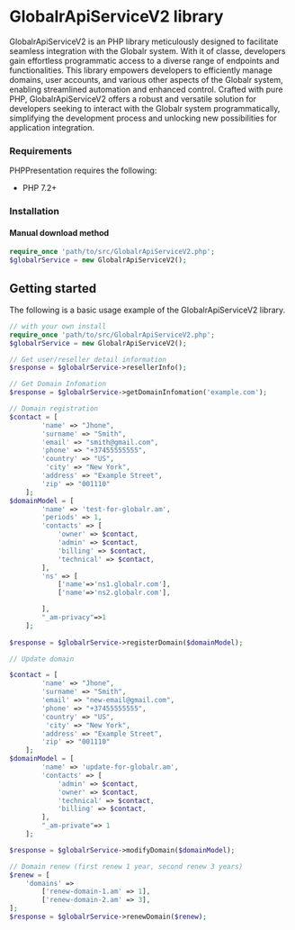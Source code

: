 # GlobalrApiServiceV2 library
 

GlobalrApiServiceV2 is an PHP library meticulously designed to facilitate seamless integration with the Globalr system. With it  of classe, developers gain effortless programmatic access to a diverse range of endpoints and functionalities. This library empowers developers to efficiently manage domains, user accounts, and various other aspects of the Globalr system, enabling streamlined automation and enhanced control. Crafted with pure PHP, GlobalrApiServiceV2 offers a robust and versatile solution for developers seeking to interact with the Globalr system programmatically, simplifying the development process and unlocking new possibilities for application integration.
 
### Requirements

PHPPresentation requires the following:

- PHP 7.2+
### Installation

#### Manual download method

```php
require_once 'path/to/src/GlobalrApiServiceV2.php';
$globalrService = new GlobalrApiServiceV2();
```

## Getting started

The following is a basic usage example of the GlobalrApiServiceV2 library.

```php
// with your own install
require_once 'path/to/src/GlobalrApiServiceV2.php';
$globalrService = new GlobalrApiServiceV2();

// Get user/reseller detail information
$response = $globalrService->resellerInfo();

// Get Domain Infomation
$response = $globalrService->getDomainInfomation('example.com');

// Domain registration
$contact = [
        'name' => "Jhone",
        'surname' => "Smith",
        'email' => "smith@gmail.com",
        'phone' => "+37455555555",
        'country' => "US",
         'city' => "New York",
        'address' => "Example Street",
        'zip' => "001110"
    ];
$domainModel = [
        'name' => 'test-for-globalr.am',
        'periods' => 1,
        'contacts' => [
            'owner' => $contact,
            'admin' => $contact,
            'billing' => $contact,
            'technical' => $contact,
        ],
        'ns' => [
            ['name'=>'ns1.globalr.com'],
            ['name'=>'ns2.globalr.com'],

        ],
        "_am-privacy"=>1
    ];
    
$response = $globalrService->registerDomain($domainModel);

// Update domain

$contact = [
        'name' => "Jhone",
        'surname' => "Smith",
        'email' => "new-email@gmail.com",
        'phone' => "+37455555555",
        'country' => "US",
         'city' => "New York",
        'address' => "Example Street",
        'zip' => "001110"
    ];
$domainModel = [
        'name' => 'update-for-globalr.am',
        'contacts' => [
            'admin' => $contact,
            'owner' => $contact,
            'technical' => $contact,
            'billing' => $contact,
        ],
        "_am-private"=> 1
    ];

$response = $globalrService->modifyDomain($domainModel);

// Domain renew (first renew 1 year, second renew 3 years)
$renew = [
    'domains' =>
        ['renew-domain-1.am' => 1],
        ['renew-domain-2.am' => 3],
];
$response = $globalrService->renewDomain($renew);

 ```
